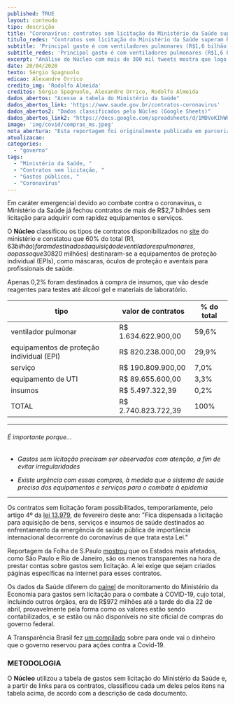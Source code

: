 ```yaml
---
published: TRUE
layout: conteudo
tipo: descrição
title: "Coronavírus: contratos sem licitação do Ministério da Saúde superam R$2,7 bilhões"
titulo_redes: "Contratos sem licitação do Ministério da Saúde superam R$2,7 bi"
subtitle: 'Principal gasto é com ventiladores pulmonares (R$1,6 bilhão), seguido de equipamentos de proteção individual (R$820 milhões)'
subtitle_redes: 'Principal gasto é com ventiladores pulmonares (R$1,6 bilhão) e equipamentos de proteção individual (R$820 milhões)'
excerpt: "Análise do Núcleo com mais de 300 mil tweets mostra que logo após publicação de Mandetta anunciando sua saída do governo há um pico de tweets negativos muito superior a positivos, continuando assim por algumas horas."
date: 20/04/2020
texto: Sérgio Spagnuolo
edicao: Alexandre Orrico
credito_img: 'Rodolfo Almeida'
creditos: Sérgio Spagnuolo, Alexandre Orrico, Rodolfo Almeida
dados_abertos: "Acesse a tabela do Ministério da Saúde"
dados_abertos_link: 'https://www.saude.gov.br/contratos-coronavirus'
dados_abertos2: "Dados classificados pelo Núcleo (Google Sheets)"
dados_abertos_link2: "https://docs.google.com/spreadsheets/d/1MDVoKIhWKDTISC5u5skEbcvYZ2R12Bw6Bm-mLoySyTk/edit?usp=sharing"
image: 'img/covid/compras_ms.jpeg'
nota_abertura: "Esta reportagem foi originalmente publicada em parceria com o <a href='https://br.noticias.yahoo.com/coronavirus-contratos-sem-licitacao-do-ministerio-da-saude-superam-r-27-bilhoes-210946831.html' target='_blank'>Yahoo Brasil</a>"
atualizacao:
categories:
  - "governo"
tags:
  - "Ministério da Saúde, "
  - "Contratos sem licitação, "
  - "Gastos públicos, "
  - "Coronavírus"
---
```


Em caráter emergencial devido ao combate contra o coronavírus, o Ministério da Saúde já fechou contratos de mais de R$2,7 bilhões sem licitação para adquirir com rapidez equipamentos e serviços.

O **Núcleo** classificou os tipos de contratos disponibilizados no [site](https://www.saude.gov.br/contratos-coronavirus) do ministério e constatou que 60% do total (R$1,63 bilhão) foram destinados à aquisição de ventiladores pulmonares, ao passo que 30% (R$820 milhões) destinaram-se a equipamentos de proteção individual (EPIs), como máscaras, óculos de proteção e aventais para profissionais de saúde.

Apenas 0,2% foram destinados à compra de insumos, que vão desde reagentes para testes até álcool gel e materiais de laboratório.

| tipo                | valor de contratos  | % do total |
|---------------------|---------------------|------------|
| ventilador pulmonar | R$ 1.634.622.900,00 | 59,6%      |
| equipamentos de proteção individual (EPI)                 | R$ 820.238.000,00   | 29,9%      |
| serviço             | R$ 190.809.900,00   | 7,0%       |
| equipamento de UTI | R$ 89.655.600,00    | 3,3%       |
| insumos             | R$ 5.497.322,39     | 0,2%       |
| TOTAL               | R$ 2.740.823.722,39 |   100%         |

---

###### É importante porque...

- *Gastos sem licitação precisam ser observados com atenção, a fim de evitar irregularidades*

- *Existe urgência com essas compras, à medida que o sistema de saúde precisa dos equipamentos e serviços para o combate à epidemia*


---

Os contratos sem licitação foram possibilitados, temporariamente, pelo artigo 4º da [lei 13.979](http://www.in.gov.br/en/web/dou/-/lei-n-13.979-de-6-de-fevereiro-de-2020-242078735), de fevereiro deste ano: "Fica dispensada a licitação para aquisição de bens, serviços e insumos de saúde destinados ao enfrentamento da emergência de saúde pública de importância internacional decorrente do coronavírus de que trata esta Lei."

Reportagem da Folha de S.Paulo [mostrou](https://www1.folha.uol.com.br/poder/2020/04/estados-mais-afetados-como-sp-e-rj-sao-menos-transparentes-em-gastos-com-pandemia.shtml) que os Estados mais afetados, como São Paulo e Rio de Janeiro, são os menos transparentes na hora de prestar contas sobre gastos sem licitação. A lei exige que sejam criados páginas específicas na internet para esses contratos.

Os dados da Saúde diferem do [painel](https://www.comprasgovernamentais.gov.br/index.php/transparencia/1284-transparencia-dos-dados-de-dispensa-no-combate-ao-covid-19) de monitoramento do Ministério da Economia para gastos sem licitação para o combate à COVID-19, cujo total, incluindo outros órgãos, era de R$972 milhões até a tarde do dia 22 de abril, provavelmente pela forma como os valores estão sendo contabilizados, e se estão ou não disponíveis no site oficial de compras do governo federal.

A Transparência Brasil fez [um compilado](https://www.transparencia.org.br/blog/de-onde-veio-e-para-onde-vai-o-dinheiro-que-o-governo-federal-reservou-para-acoes-da-covid-19/) sobre para onde vai o dinheiro que o governo reservou para ações contra a Covid-19.


### METODOLOGIA

O **Núcleo** utilizou a tabela de gastos sem licitação do Ministério da Saúde e, a partir de links para os contratos, classificou cada um deles pelos itens na tabela acima, de acordo com a descrição de cada documento.
